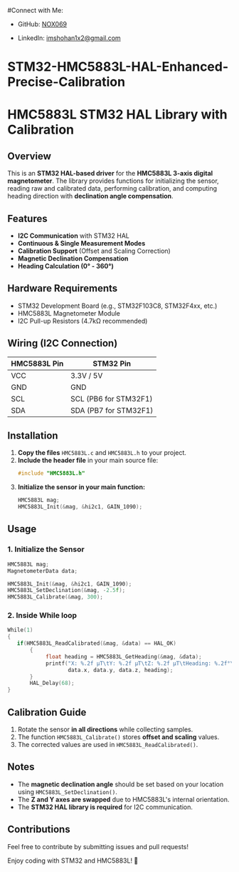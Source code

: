 
#Connect with Me:
* GitHub: [NOX069](https://github.com/nox069)

* LinkedIn: imshohan1x2@gmail.com

# STM32-HMC5883L-HAL-Enhanced-Precise-Calibration
# HMC5883L STM32 HAL Library with Calibration

## Overview
This is an **STM32 HAL-based driver** for the **HMC5883L 3-axis digital magnetometer**. The library provides functions for initializing the sensor, reading raw and calibrated data, performing calibration, and computing heading direction with **declination angle compensation**.

## Features
- **I2C Communication** with STM32 HAL
- **Continuous & Single Measurement Modes**
- **Calibration Support** (Offset and Scaling Correction)
- **Magnetic Declination Compensation**
- **Heading Calculation (0° - 360°)**

## Hardware Requirements
- STM32 Development Board (e.g., STM32F103C8, STM32F4xx, etc.)
- HMC5883L Magnetometer Module
- I2C Pull-up Resistors (4.7kΩ recommended)

## Wiring (I2C Connection)
| HMC5883L Pin | STM32 Pin |
|-------------|-----------|
| VCC        | 3.3V / 5V |
| GND        | GND       |
| SCL        | SCL (PB6 for STM32F1) |
| SDA        | SDA (PB7 for STM32F1) |

## Installation
1. **Copy the files** `HMC5883L.c` and `HMC5883L.h` to your project.
2. **Include the header file** in your main source file:
   ```c
   #include "HMC5883L.h"
   ```
3. **Initialize the sensor in your main function:**
   ```c
   HMC5883L mag;
   HMC5883L_Init(&mag, &hi2c1, GAIN_1090);
   ```

## Usage
### **1. Initialize the Sensor**
```c
HMC5883L mag;
MagnetometerData data;

HMC5883L_Init(&mag, &hi2c1, GAIN_1090);
HMC5883L_SetDeclination(&mag, -2.5f);
HMC5883L_Calibrate(&mag, 300);

```


### **2. Inside While loop**
```c
While(1)
{
   if(HMC5883L_ReadCalibrated(&mag, &data) == HAL_OK) 
       {
            float heading = HMC5883L_GetHeading(&mag, &data);
            printf("X: %.2f µT\tY: %.2f µT\tZ: %.2f µT\tHeading: %.2f°\n",
                   data.x, data.y, data.z, heading);
       }
       HAL_Delay(68);
}
```

## Calibration Guide
1. Rotate the sensor **in all directions** while collecting samples.
2. The function `HMC5883L_Calibrate()` stores **offset and scaling** values.
3. The corrected values are used in `HMC5883L_ReadCalibrated()`.

## Notes
- The **magnetic declination angle** should be set based on your location using `HMC5883L_SetDeclination()`.
- The **Z and Y axes are swapped** due to HMC5883L's internal orientation.
- The **STM32 HAL library is required** for I2C communication.

## Contributions
Feel free to contribute by submitting issues and pull requests!

Enjoy coding with STM32 and HMC5883L! 🚀
